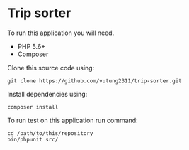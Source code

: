 # Trip sorter

To run this application you will need.

* PHP 5.6+
* Composer

Clone this source code using:

```
git clone https://github.com/vutung2311/trip-sorter.git
```

Install dependencies using:

```
composer install
```

To run test on this application run command:

```
cd /path/to/this/repository
bin/phpunit src/
```